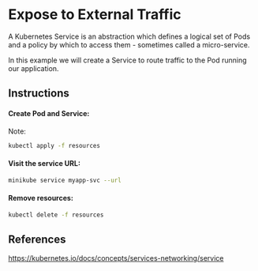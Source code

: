 # Expose to External Traffic

A Kubernetes Service is an abstraction which defines a logical set of Pods and a policy by which to access them - sometimes called a micro-service.

In this example we will create a Service to route traffic to the Pod running our application.

## Instructions

#### Create Pod and Service:

Note: 

```bash
kubectl apply -f resources
```

#### Visit the service URL:

```bash
minikube service myapp-svc --url
```

#### Remove resources:
```bash
kubectl delete -f resources
```

## References

https://kubernetes.io/docs/concepts/services-networking/service
